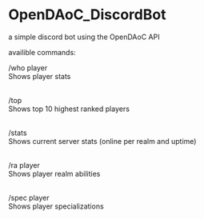 # OpenDAoC_DiscordBot
 a simple discord bot using the OpenDAoC API

availible commands:<br>

/who player <br> 
Shows player stats <br><br>

/top <br>
Shows top 10 highest ranked players <br><br>

/stats <br>
Shows current server stats (online per realm and uptime) <br><br>

/ra player <br>
Shows player realm abilities<br><br>

/spec player <br>
Shows player specializations
